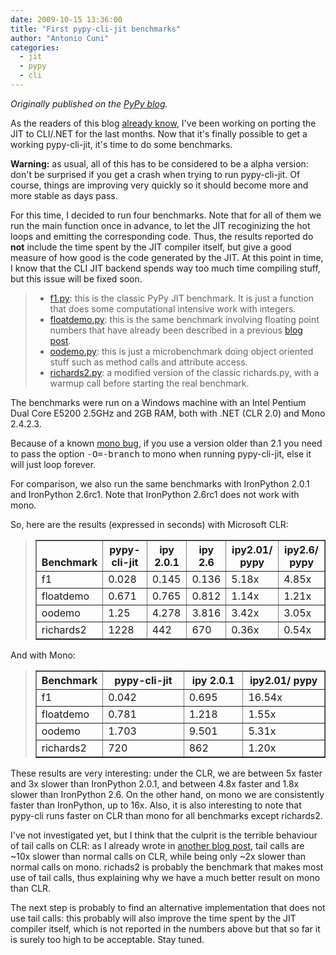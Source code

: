 ```yaml
---
date: 2009-10-15 13:36:00
title: "First pypy-cli-jit benchmarks"
author: "Antonio Cuni"
categories:
  - jit
  - pypy
  - cli
---
```


_Originally published on the [PyPy blog](https://pypy.org/posts/2009/10/first-pypy-cli-jit-benchmarks-6698484455072589492.html)._

<html><body><p>As the readers of this blog <a class="reference external" href="/posts/2008/11/porting-jit-to-cli-part-1-8712941279840156635.html">already know</a>, I've been working on porting the
JIT to CLI/.NET for the last months.  Now that it's finally possible to get a
working pypy-cli-jit, it's time to do some benchmarks.</p>
<p><strong>Warning:</strong> as usual, all of this has to be considered to be a alpha version:
don't be surprised if you get a crash when trying to run pypy-cli-jit.  Of
course, things are improving very quickly so it should become more and more
stable as days pass.</p>
<p>For this time, I decided to run four benchmarks. Note that for all of them we
run the main function once in advance, to let the JIT recoginizing the hot
loops and emitting the corresponding code.  Thus, the results reported do
<strong>not</strong> include the time spent by the JIT compiler itself, but give a good
measure of how good is the code generated by the JIT.  At this point in time,
I know that the CLI JIT backend spends way too much time compiling stuff, but
this issue will be fixed soon.</p>
<blockquote>
<ul class="simple">
<li><a class="reference external" href="https://paste.pocoo.org/show/145050/">f1.py</a>: this is the classic PyPy JIT benchmark. It is just a function
that does some computational intensive work with integers.</li>
<li><a class="reference external" href="https://paste.pocoo.org/show/143243/">floatdemo.py</a>: this is the same benchmark involving floating point
numbers that have already been described in a previous <a class="reference external" href="/posts/2009/10/pypys-jit-now-supports-floats-7003493323596806737.html">blog post</a>.</li>
<li><a class="reference external" href="https://paste.pocoo.org/show/145051/">oodemo.py</a>: this is just a microbenchmark doing object oriented stuff
such as method calls and attribute access.</li>
<li><a class="reference external" href="https://paste.pocoo.org/show/145052/">richards2.py</a>: a modified version of the classic richards.py, with a
warmup call before starting the real benchmark.</li>
</ul>
</blockquote>
<p>The benchmarks were run on a Windows machine with an Intel Pentium Dual Core
E5200 2.5GHz and 2GB RAM, both with .NET (CLR 2.0) and Mono 2.4.2.3.</p>
<p>Because of a known <a class="reference external" href="https://bugzilla.novell.com/show_bug.cgi?id=474718">mono bug</a>, if you use a version older than 2.1 you need
to pass the option <tt class="docutils literal"><span class="pre">-O=-branch</span></tt> to mono when running pypy-cli-jit, else it
will just loop forever.</p>
<p>For comparison, we also run the same benchmarks with IronPython 2.0.1 and
IronPython 2.6rc1.  Note that IronPython 2.6rc1 does not work with mono.</p>
<p>So, here are the results (expressed in seconds) with Microsoft CLR:</p>
<blockquote>
<table border="1" class="docutils">
<colgroup>
<col width="15%">
<col width="20%">
<col width="15%">
<col width="12%">
<col width="20%">
<col width="18%">
</colgroup>
<thead valign="bottom">
<tr><th class="head">Benchmark</th>
<th class="head">pypy-cli-jit</th>
<th class="head">ipy 2.0.1</th>
<th class="head">ipy 2.6</th>
<th class="head">ipy2.01/ pypy</th>
<th class="head">ipy2.6/ pypy</th>
</tr>
</thead>
<tbody valign="top">
<tr><td>f1</td>
<td>0.028</td>
<td>0.145</td>
<td>0.136</td>
<td>5.18x</td>
<td>4.85x</td>
</tr>
<tr><td>floatdemo</td>
<td>0.671</td>
<td>0.765</td>
<td>0.812</td>
<td>1.14x</td>
<td>1.21x</td>
</tr>
<tr><td>oodemo</td>
<td>1.25</td>
<td>4.278</td>
<td>3.816</td>
<td>3.42x</td>
<td>3.05x</td>
</tr>
<tr><td>richards2</td>
<td>1228</td>
<td>442</td>
<td>670</td>
<td>0.36x</td>
<td>0.54x</td>
</tr>
</tbody>
</table>
</blockquote>
<p>And with Mono:</p>
<blockquote>
<table border="1" class="docutils">
<colgroup>
<col width="21%">
<col width="29%">
<col width="21%">
<col width="29%">
</colgroup>
<thead valign="bottom">
<tr><th class="head">Benchmark</th>
<th class="head">pypy-cli-jit</th>
<th class="head">ipy 2.0.1</th>
<th class="head">ipy2.01/ pypy</th>
</tr>
</thead>
<tbody valign="top">
<tr><td>f1</td>
<td>0.042</td>
<td>0.695</td>
<td>16.54x</td>
</tr>
<tr><td>floatdemo</td>
<td>0.781</td>
<td>1.218</td>
<td>1.55x</td>
</tr>
<tr><td>oodemo</td>
<td>1.703</td>
<td>9.501</td>
<td>5.31x</td>
</tr>
<tr><td>richards2</td>
<td>720</td>
<td>862</td>
<td>1.20x</td>
</tr>
</tbody>
</table>
</blockquote>
<p>These results are very interesting: under the CLR, we are between 5x faster
and 3x slower than IronPython 2.0.1, and between 4.8x faster and 1.8x slower
than IronPython 2.6.  On the other hand, on mono we are consistently faster
than IronPython, up to 16x.  Also, it is also interesting to note that
pypy-cli runs faster on CLR than mono for all benchmarks except richards2.</p>
<p>I've not investigated yet, but I think that the culprit is the terrible
behaviour of tail calls on CLR: as I already wrote in <a class="reference external" href="/posts/2008/12/porting-jit-to-cli-part-3-3519327524638923621.html">another blog post</a>,
tail calls are ~10x slower than normal calls on CLR, while being only ~2x
slower than normal calls on mono.  richads2 is probably the benchmark that
makes most use of tail calls, thus explaining why we have a much better result
on mono than CLR.</p>
<p>The next step is probably to find an alternative implementation that does not
use tail calls: this probably will also improve the time spent by the JIT
compiler itself, which is not reported in the numbers above but that so far it
is surely too high to be acceptable. Stay tuned.</p></body></html>